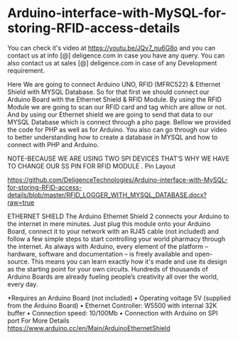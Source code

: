 # Arduino-interface-with-MySQL-for-storing-RFID-access-details

You can check it's video at https://youtu.be/JQv7_nu6G8o and you can contact us at info [@] deligence.com in case you have any query. You can also contact us at sales [@] deligence.com in case of any Development requirement.

Here We are going to connect Arduino UNO, RFID (MFRC522) & Ethernet Shield with MYSQL Database. So for that first we should connect our Arduino Board with the Ethernet Shield & RFID Module.
By using the RFID Module we are going to scan our RFID card and tag which are allow or not. And by using our Ethernet shield we are going to send that data to our MYSQL Database which is connect through a pho page. Bellow we provided the code for PHP as well as for Arduino. You also can go through our video to better understanding how to create a database in MYSQL and how to connect with PHP and Arduino.


NOTE-BECAUSE WE ARE USING TWO SPI DEVICES THAT’S WHY WE HAVE TO CHANGE OUR SS PIN FOR RFID MODULE .
Pin Layout

https://github.com/DeligenceTechnologies/Arduino-interface-with-MySQL-for-storing-RFID-access-details/blob/master/RFID_LOGGER_WITH_MYSQL_DATABASE.docx?raw=true

ETHERNET SHIELD
The Arduino Ethernet Shield 2 connects your Arduino to the internet in mere minutes. Just plug this module onto your Arduino Board, connect it to your network with an RJ45 cable (not included) and follow a few simple steps to start controlling your world pharmacy through the internet. As always with Arduino, every element of the platform – hardware, software and documentation – is freely available and open-source. This means you can learn exactly how it's made and use its design as the starting point for your own circuits. Hundreds of thousands of Arduino Boards are already fueling people’s creativity all over the world, every day. 

*Requires an Arduino Board (not included)
•	Operating voltage 5V (supplied from the Arduino Board)
•	Ethernet Controller: W5500 with internal 32K buffer
•	Connection speed: 10/100Mb
•	Connection with Arduino on SPI port
For More Details https://www.arduino.cc/en/Main/ArduinoEthernetShield
